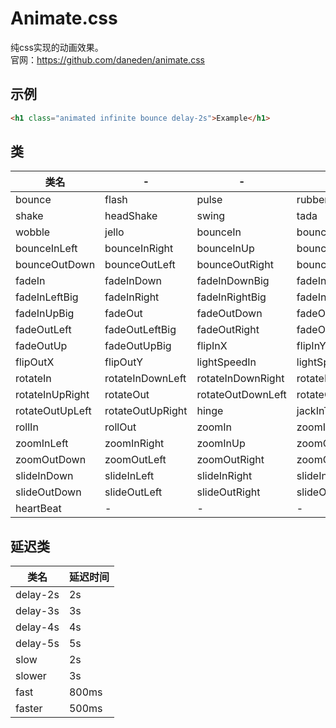 # Animate.css

纯css实现的动画效果。    
官网：https://github.com/daneden/animate.css

## 示例
````html
<h1 class="animated infinite bounce delay-2s">Example</h1>
````

## 类
类名 | - | - | -
---- | ---- | ---- | ---- |
bounce | flash | pulse | rubberBand
shake | headShake | swing | tada
wobble | jello | bounceIn | bounceInDown
bounceInLeft | bounceInRight | bounceInUp | bounceOut
bounceOutDown | bounceOutLeft | bounceOutRight | bounceOutUp
fadeIn | fadeInDown | fadeInDownBig | fadeInLeft
fadeInLeftBig | fadeInRight | fadeInRightBig | fadeInUp
fadeInUpBig | fadeOut | fadeOutDown | fadeOutDownBig
fadeOutLeft | fadeOutLeftBig | fadeOutRight | fadeOutRightBig
fadeOutUp | fadeOutUpBig | flipInX | flipInY
flipOutX | flipOutY | lightSpeedIn | lightSpeedOut
rotateIn | rotateInDownLeft | rotateInDownRight | rotateInUpLeft
rotateInUpRight | rotateOut | rotateOutDownLeft | rotateOutDownRight
rotateOutUpLeft | rotateOutUpRight | hinge | jackInTheBox
rollIn | rollOut | zoomIn | zoomInDown
zoomInLeft | zoomInRight | zoomInUp | zoomOut
zoomOutDown | zoomOutLeft | zoomOutRight | zoomOutUp
slideInDown | slideInLeft | slideInRight | slideInUp
slideOutDown | slideOutLeft | slideOutRight | slideOutUp
heartBeat | - | -	| - 

## 延迟类
类名 | 延迟时间
---- | ----
delay-2s | 2s
delay-3s | 3s
delay-4s | 4s
delay-5s | 5s
slow | 2s
slower | 3s
fast | 800ms
faster | 500ms

